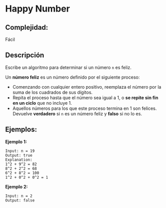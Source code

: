 # Happy Number

## Complejidad:
Fácil

## Descripción
Escribe un algoritmo para determinar si un número `n` es feliz.

Un **número feliz** es un número definido por el siguiente proceso:

- Comenzando con cualquier entero positivo, reemplaza el número por la suma de los cuadrados de sus dígitos.
- Repita el proceso hasta que el número sea igual a 1, o **se repite sin fin en un ciclo** que no incluye 1.
- Aquellos números para los que este proceso termina en 1 son felices.
Devuelve **verdadero** si `n` es un número feliz y **falso** si no lo es.

## Ejemplos:

**Ejemplo 1:**
```
Input: n = 19
Output: true
Explanation:
1^2 + 9^2 = 82
8^2 + 2^2 = 68
6^2 + 8^2 = 100
1^2 + 0^2 + 0^2 = 1
```

**Ejemplo 2:**
```
Input: n = 2
Output: false
```